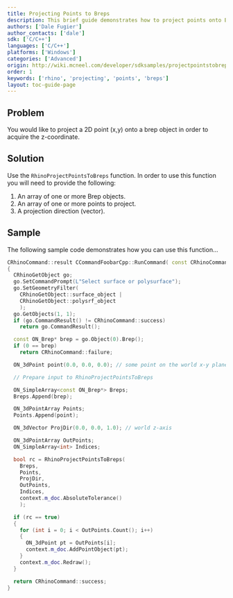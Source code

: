 ```yaml
---
title: Projecting Points to Breps
description: This brief guide demonstrates how to project points onto Brep objects using C/C++.
authors: ['Dale Fugier']
author_contacts: ['dale']
sdk: ['C/C++']
languages: ['C/C++']
platforms: ['Windows']
categories: ['Advanced']
origin: http://wiki.mcneel.com/developer/sdksamples/projectpointstobreps
order: 1
keywords: ['rhino', 'projecting', 'points', 'breps']
layout: toc-guide-page
---
```


 
## Problem

You would like to project a 2D point (x,y) onto a brep object in order to acquire the z-coordinate.

## Solution

Use the `RhinoProjectPointsToBreps` function.  In order to use this function you will need to provide the following:

1. An array of one or more Brep objects.
1. An array of one or more points to project.
1. A projection direction (vector).

## Sample

The following sample code demonstrates how you can use this function...

```cpp
CRhinoCommand::result CCommandFoobarCpp::RunCommand( const CRhinoCommandContext& context )
{
  CRhinoGetObject go;
  go.SetCommandPrompt(L"Select surface or polysurface");
  go.SetGeometryFilter(
    CRhinoGetObject::surface_object |
    CRhinoGetObject::polysrf_object
    );
  go.GetObjects(1, 1);
  if (go.CommandResult() != CRhinoCommand::success)
    return go.CommandResult();

  const ON_Brep* brep = go.Object(0).Brep();
  if (0 == brep)
    return CRhinoCommand::failure;

  ON_3dPoint point(0.0, 0.0, 0.0); // some point on the world x-y plane

  // Prepare input to RhinoProjectPointsToBreps

  ON_SimpleArray<const ON_Brep*> Breps;
  Breps.Append(brep);

  ON_3dPointArray Points;
  Points.Append(point);

  ON_3dVector ProjDir(0.0, 0.0, 1.0); // world z-axis

  ON_3dPointArray OutPoints;
  ON_SimpleArray<int> Indices;

  bool rc = RhinoProjectPointsToBreps(
    Breps,
    Points,
    ProjDir,
    OutPoints,
    Indices,
    context.m_doc.AbsoluteTolerance()
    );

  if (rc == true)
  {
    for (int i = 0; i < OutPoints.Count(); i++)
    {
      ON_3dPoint pt = OutPoints[i];
      context.m_doc.AddPointObject(pt);
    }
    context.m_doc.Redraw();
  }

  return CRhinoCommand::success;
}
```
